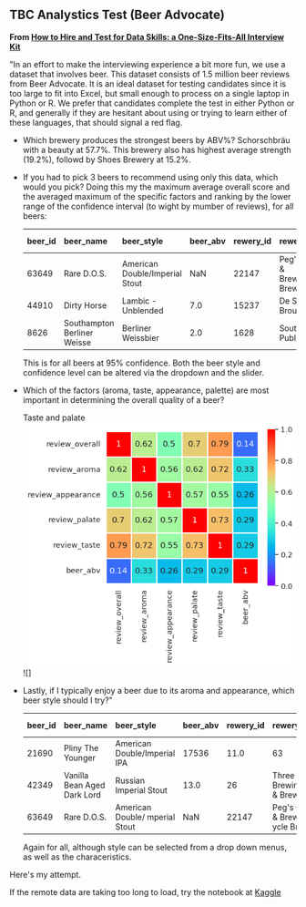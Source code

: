 ## TBC Analystics Test (Beer Advocate)

**From [How to Hire and Test for Data Skills: a One-Size-Fits-All Interview Kit](https://tcbanalytics.com/2016/01/29/how-to-hire-and-test-for-data-skills-a-one-size-fits-all-interview-kit/)**

"In an effort to make the interviewing experience a bit more fun, we use a dataset that involves beer. This dataset consists of 1.5 million beer reviews from Beer Advocate. It is an ideal dataset for testing candidates since it is too large to fit into Excel, but small enough to process on a single laptop in Python or R. We prefer that candidates complete the test in either Python or R, and generally if they are hesitant about using or trying to learn either of these languages, that should signal a red flag.

- Which brewery produces the strongest beers by ABV%?
  Schorschbräu with a beauty at 57.7%. This brewery also has highest average strength (19.2%), followd by Shoes Brewery at 15.2%.
  
- If you had to pick 3 beers to recommend using only this data, which would you pick?
  Doing this my the maximum average overall score and the averaged maximum of the specific factors and ranking by the lower range of the confidence 
  interval (to wight by mumber of reviews), for all beers:

  | beer_id   | beer_name  | beer_style | beer_abv  |rewery_id  | rewery_name | review_overall | +/- | review_others |+/-| No. reviews|
  | :---       | :---      | :---        | :---     | :---       | :---        | :---          | :--- | :---         | :--- | :---    |
  |63649|Rare D.O.S.| American Double/Imperial Stout| NaN |22147| Peg's Cantina & Brewpub/Cycle Brewing|4.848485 |0.091719 |4.719697 |0.073459|33|  
  44910|Dirty Horse|Lambic - Unblended|7.0|15237|De Struise Brouwers|4.820513|0.092892|0.589744|0.081014|39|
  8626| Southampton Berliner Weisse|Berliner Weissbier|2.0|1628|Southampton Publick House|4.768293|0.092306|4.371951 |0.100824 |41|  

  This is for all beers at 95% confidence. Both the beer style and confidence level can be altered via the dropdown and the slider.

- Which of the factors (aroma, taste, appearance, palette) are most important in determining the overall quality of a beer?

  Taste and palate
  ![](https://raw.githubusercontent.com/steviecurran/beer-reviews/refs/heads/main/heatmap.png) ![]

- Lastly, if I typically enjoy a beer due to its aroma and appearance, which beer style should I try?"

  | beer_id   | beer_name  | beer_style | beer_abv  |rewery_id  | rewery_name | review_overall | +/- | review_others |+/-| No. reviews|
  | :---       | :---      | :---        | :---     | :---       | :---        | :---          | :--- | :---         | :--- | :---    |
  |21690 |Pliny The Younger|American Double/Imperial IPA|17536|11.0|63 |Russian River Brewing Company |4.723770|0.028002|4.482787|0.032832|610|  
  |42349|Vanilla Bean Aged Dark Lord|Russian Imperial Stout|13.0|26|Three Floyds Brewing Co. & Brewpub| 4.717105|0.064031|4.450658|0.066032|152|  
  |63649|Rare D.O.S.|American Double/ mperial Stout|NaN|22147|Peg's Cantina & Brewpub/ ycle Brewing|4.757576|0.107152|4.469697|0.096254|33|  

  Again for all, although style can be selected from a drop down menus, as well as the characeristics.

Here's my attempt. 

If the remote data are taking too long to load, try the notebook at [Kaggle](https://www.kaggle.com/code/steviemooncat/beer-reviews)
